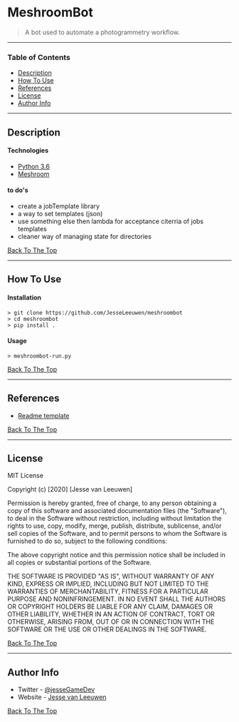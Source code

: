 # MeshroomBot

> A bot used to automate a photogrammetry workflow.

---

### Table of Contents

- [Description](#description)
- [How To Use](#how-to-use)
- [References](#references)
- [License](#license)
- [Author Info](#author-info)

---

## Description


#### Technologies

- [Python 3.6](https://www.python.org/)
- [Meshroom](https://github.com/alicevision/meshroom)

#### to do's

- create a jobTemplate library
- a way to set templates (json)
- use something else then lambda for acceptance citerria of jobs templates
- cleaner way of managing state for directories

[Back To The Top](#MeshroomBot)

---

## How To Use

#### Installation

```
> git clone https://github.com/JesseLeeuwen/meshroombot
> cd meshroombot
> pip install .
```

#### Usage

```
> meshroombot-run.py
```

[Back To The Top](#MeshroomBot)

---

## References

- [Readme template](https://github.com/jamesqquick/read-me-template)

[Back To The Top](#MeshroomBot)

---

## License

MIT License

Copyright (c) [2020] [Jesse van Leeuwen]

Permission is hereby granted, free of charge, to any person obtaining a copy
of this software and associated documentation files (the "Software"), to deal
in the Software without restriction, including without limitation the rights
to use, copy, modify, merge, publish, distribute, sublicense, and/or sell
copies of the Software, and to permit persons to whom the Software is
furnished to do so, subject to the following conditions:

The above copyright notice and this permission notice shall be included in all
copies or substantial portions of the Software.

THE SOFTWARE IS PROVIDED "AS IS", WITHOUT WARRANTY OF ANY KIND, EXPRESS OR
IMPLIED, INCLUDING BUT NOT LIMITED TO THE WARRANTIES OF MERCHANTABILITY,
FITNESS FOR A PARTICULAR PURPOSE AND NONINFRINGEMENT. IN NO EVENT SHALL THE
AUTHORS OR COPYRIGHT HOLDERS BE LIABLE FOR ANY CLAIM, DAMAGES OR OTHER
LIABILITY, WHETHER IN AN ACTION OF CONTRACT, TORT OR OTHERWISE, ARISING FROM,
OUT OF OR IN CONNECTION WITH THE SOFTWARE OR THE USE OR OTHER DEALINGS IN THE
SOFTWARE.

[Back To The Top](#MeshroomBot)

---

## Author Info

- Twitter - [@jesseGameDev](https://twitter.com/jesseGameDev)
- Website - [Jesse van Leeuwen](https://jessevanleeuwen.nl)

[Back To The Top](#MeshroomBot)